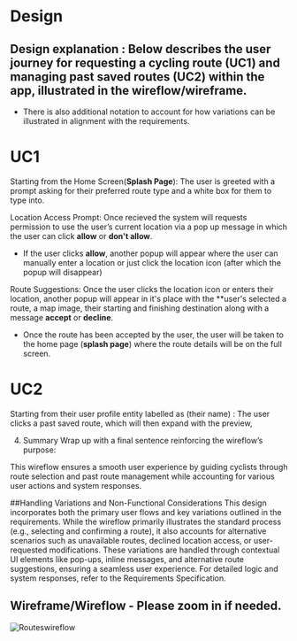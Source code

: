 # Design

## Design explanation : Below describes the user journey for requesting a cycling route (UC1) and managing past saved routes (UC2) within the app, illustrated in the wireflow/wireframe. 
- There is also additional notation to account for how variations can be illustrated in alignment with the requirements.
   
# UC1
Starting from the Home Screen(**Splash Page**): The user is greeted with a prompt asking for their preferred route type and a white box for them to type into.

Location Access Prompt: Once recieved the system will requests permission to use the user’s current location via a pop up message in which the user can click **allow** or **don't allow**.
- If the user clicks **allow**, another popup will appear where the user can manually enter a location or just click the location icon (after which the popup will disappear)
  
Route Suggestions: Once the user clicks the location icon or enters their location, another popup will appear in it's place with the **user's selected a route, a map image, their starting and finishing destination along with a message **accept** or **decline**. 
- Once the route has been accepted by the user, the user will be taken to the home page (**splash page**) where the route details will be on the full screen.

# UC2
Starting from their user profile entity labelled as (their name) : The user clicks a past saved route, which will then expand with the preview,


4. Summary
Wrap up with a final sentence reinforcing the wireflow’s purpose:

This wireflow ensures a smooth user experience by guiding cyclists through route selection and past route management while accounting for various user actions and system responses.

##Handling Variations and Non-Functional Considerations
This design incorporates both the primary user flows and key variations outlined in the requirements. While the wireflow primarily illustrates the standard process (e.g., selecting and confirming a route), it also accounts for alternative scenarios such as unavailable routes, declined location access, or user-requested modifications. These variations are handled through contextual UI elements like pop-ups, inline messages, and alternative route suggestions, ensuring a seamless user experience. For detailed logic and system responses, refer to the Requirements Specification.

## Wireframe/Wireflow - Please zoom in if needed.
![Routeswireflow](https://github.com/user-attachments/assets/360e74e4-db27-43d8-ac45-486c5f6cf3f5)
